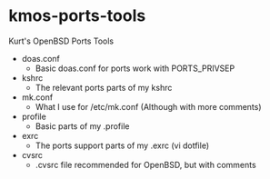 # kmos-ports-tools
Kurt's OpenBSD Ports Tools

- doas.conf
	- Basic doas.conf for ports work with PORTS_PRIVSEP
- kshrc
	- The relevant ports parts of my kshrc
- mk.conf
	- What I use for /etc/mk.conf (Although with more comments)
- profile
	- Basic parts of my .profile
- exrc
	- The ports support parts of my .exrc (vi dotfile)
- cvsrc
	- .cvsrc file recommended for OpenBSD, but with comments
